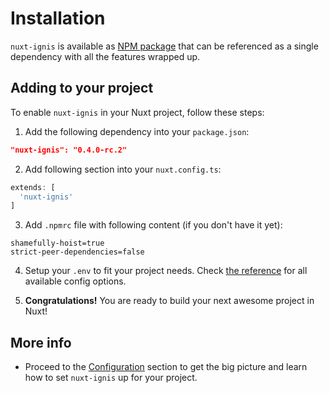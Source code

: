 # Installation

`nuxt-ignis` is available as [NPM package](https://www.npmjs.com/package/nuxt-ignis) that can be referenced as a single dependency with all the features wrapped up.

## Adding to your project

To enable `nuxt-ignis` in your Nuxt project, follow these steps:

1) Add the following dependency into your `package.json`:

```json [package.json]
"nuxt-ignis": "0.4.0-rc.2"
```

2) Add following section into your `nuxt.config.ts`:

```ts [nuxt.config.ts]
extends: [
  'nuxt-ignis'
]
```

3) Add `.npmrc` file with following content (if you don't have it yet):

```[.npmrc]
shamefully-hoist=true
strict-peer-dependencies=false
```

4) Setup your `.env` to fit your project needs. Check [the reference](/2-5-full-reference.html) for all available config options.

5) **Congratulations!** You are ready to build your next awesome project in Nuxt!

## More info

- Proceed to the [Configuration](/2-1-configuration.html) section to get the big picture and learn how to set `nuxt-ignis` up for your project.
